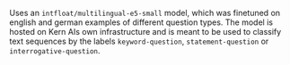 Uses an `intfloat/multilingual-e5-small` model, which was finetuned on english and german examples of different question types. The model is hosted on Kern AIs own infrastructure and is meant to be used to classify text sequences by the labels `keyword-question`, `statement-question` or `interrogative-question`.